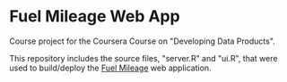 # Fuel Mileage Web App
Course project for the Coursera Course on "Developing Data Products".

This repository includes the source files, "server.R" and "ui.R", that were
used to build/deploy the [Fuel
Mileage](https://vramesh.shinyapps.io/Fuel_Mileage) web application.
